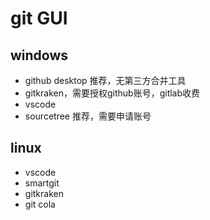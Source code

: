 # git GUI

## windows

- github desktop 推荐，无第三方合并工具
- gitkraken，需要授权github账号，gitlab收费
- vscode
- sourcetree 推荐，需要申请账号

## linux

- vscode
- smartgit
- gitkraken
- git cola